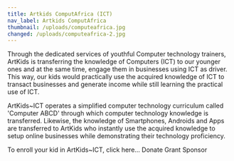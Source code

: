 ```yaml
---
title: Artkids ComputAfrica (ICT)
nav_label: Artkids ComputAfrica
thumbnail: /uploads/computeafrica.jpg
changed: /uploads/computeafrica-2.jpg
---
```

Through the dedicated services of youthful Computer technology trainers, ArtKids is transferring the knowledge of Computers (ICT) to our younger ones and at the same time, engage them in businesses using ICT as  driver. This way, our kids would practically use the acquired knowledge of ICT to transact businesses and generate income while still learning the practical use of ICT.

ArtKids~ICT operates a simplified computer technology curriculum called 'Computer ABCD' through which computer technology knowledge is transferred. Likewise, the knowledge of Smartphones, Androids and Apps are transferred to ArtKids who instantly use the acquired knowledge to setup online businesses while demonstrating their technology proficiency.

To enroll your kid in ArtKids~ICT, click here...
Donate
Grant
Sponsor